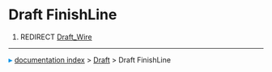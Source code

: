 # Draft FinishLine
1.  REDIRECT [Draft_Wire](Draft_Wire.md)



---
![](images/Right_arrow.png) [documentation index](../README.md) > [Draft](Draft_Workbench.md) > Draft FinishLine
